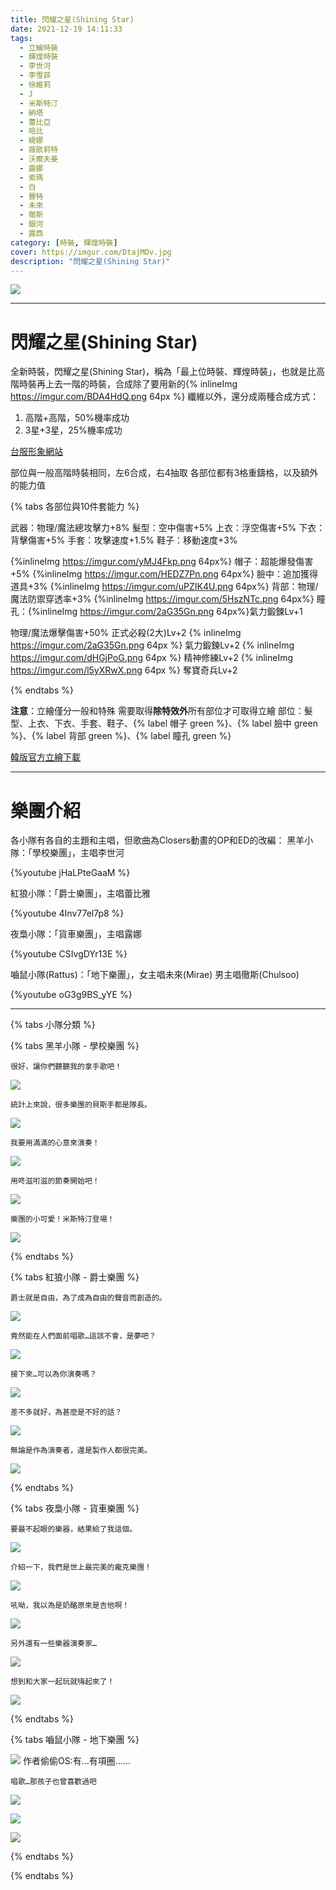 ```yaml
---
title: 閃耀之星(Shining Star)
date: 2021-12-19 14:11:33
tags:
  - 立繪時裝
  - 輝煌時裝
  - 李世河
  - 李雪菲
  - 徐維莉
  - J
  - 米斯特汀
  - 納塔
  - 蕾比亞
  - 哈比
  - 緹娜
  - 薇歐莉特
  - 沃爾夫姜
  - 露娜
  - 索瑪
  - 白
  - 賽特
  - 未來
  - 徹斯
  - 銀河
  - 露西
category: [時裝, 輝煌時裝]
cover: https://imgur.com/DtajMDv.jpg
description: "閃耀之星(Shining Star)"
---
```

		
![](https://imgur.com/DtajMDv.jpg)
		    
---
# 閃耀之星(Shining Star)

全新時裝，閃耀之星(Shining Star)，稱為「最上位時裝、輝煌時裝」，也就是比高階時裝再上去一階的時裝，合成除了要用新的{% inlineImg https://imgur.com/BDA4HdQ.png 64px %} 纖維以外，還分成兩種合成方式：
            
1. 高階+高階，50%機率成功
2. 3星+3星，25%機率成功

[台服形象網站](https://landing.mangot5.com/template/closers/event/200813_shining/index.html)

部位與一般高階時裝相同，左6合成，右4抽取
各部位都有3格重鑄格，以及額外的能力值

{% tabs 各部位與10件套能力 %}
<!-- tab 左六基礎素質-->
武器：物理/魔法總攻擊力+8%
髮型：空中傷害+5%
上衣：浮空傷害+5%
下衣：背擊傷害+5%
手套：攻擊速度+1.5%
鞋子：移動速度+3%
<!-- endtab -->

<!-- tab 右四基礎素質-->
{%inlineImg https://imgur.com/yMJ4Fkp.png 64px%} 帽子：超能爆發傷害+5%
{%inlineImg https://imgur.com/HEDZ7Pn.png 64px%} 臉中：追加獲得道具+3%
{%inlineImg https://imgur.com/uPZIK4U.png 64px%} 背部：物理/魔法防禦穿透率+3%
{%inlineImg https://imgur.com/5HszNTc.png 64px%} 瞳孔：{%inlineImg https://imgur.com/2aG35Gn.png 64px%}氣力鍛鍊Lv+1
<!-- endtab -->

<!-- tab 10件套裝效果-->
物理/魔法爆擊傷害+50%
正式必殺(2大)Lv+2
{% inlineImg https://imgur.com/2aG35Gn.png 64px %} 氣力鍛鍊Lv+2
{% inlineImg https://imgur.com/dHGjPoG.png 64px %} 精神修練Lv+2
{% inlineImg https://imgur.com/l5yXRwX.png 64px %} 奪寶奇兵Lv+2
<!-- endtab -->

{% endtabs %}

		
**注意**：立繪僅分一般和特殊
需要取得**除特效外**所有部位才可取得立繪
部位：髮型、上衣、下衣、手套、鞋子、{% label 帽子 green %}、{% label 臉中 green %}、{% label 背部 green %}、{% label 瞳孔 green %}
		

[韓版官方立繪下載](https://closers.vod.nexoncdn.co.kr/site/fansitekit/Closers_FansiteKit_Shining_Star_210209_obuaq.zip)

---

# 樂團介紹
各小隊有各自的主題和主唱，但歌曲為Closers動畫的OP和ED的改編：
黑羊小隊：「學校樂團」，主唱李世河 

{%youtube jHaLPteGaaM %}

紅狼小隊：「爵士樂團」，主唱蕾比雅 

{%youtube 4Inv77el7p8 %}

夜梟小隊：「貨車樂團」，主唱露娜 

{%youtube CSIvgDYr13E %}

嚙鼠小隊(Rattus)：「地下樂團」，女主唱未來(Mirae) 男主唱徹斯(Chulsoo)

{%youtube oG3g9BS_yYE %}


---
{% tabs 小隊分類 %}

<!-- tab 黑羊小隊 - 學校樂團-->
{% tabs 黑羊小隊 - 學校樂團 %}
<!-- tab 主唱：李世河(Seha)-->
	很好，讓你們聽聽我的拿手歌吧！
![](https://imgur.com/ybRc3gF.jpg)
<!-- endtab -->
<!-- tab 貝斯手：李雪菲(Seulbi)-->
	統計上來說，很多樂團的貝斯手都是隊長。
![](https://imgur.com/7zrSDrD.jpg)
<!-- endtab -->
<!-- tab 吉他手：徐維莉(Yuri)-->
	我要用滿滿的心意來演奏！
![](https://imgur.com/V3Ndo9D.jpg)
<!-- endtab -->
<!-- tab 鼓手：J-->
	用咚滋咑滋的節奏開始吧！
![](https://imgur.com/sUru6bU.jpg)
<!-- endtab -->
<!-- tab 鍵盤手：米斯特汀(Tein)-->
	樂團的小可愛！米斯特汀登場！
![](https://imgur.com/gGYAPXP.jpg)
<!-- endtab -->
{% endtabs %}
<!-- endtab -->

<!-- tab 紅狼小隊 - 爵士樂團-->
{% tabs 紅狼小隊 - 爵士樂團 %}
<!-- tab 鍵盤手：納塔(Nata)-->
	爵士就是自由，為了成為自由的聲音而創造的。
![](https://imgur.com/JVj8HT1.jpg)
<!-- endtab -->
<!-- tab 蕾比雅(Levia)-->
	竟然能在人們面前唱歌…這該不會，是夢吧？
![](https://imgur.com/F1OLnZ3.jpg)
<!-- endtab -->
<!-- tab 哈比(Harpy)-->
	接下來…可以為你演奏嗎？
![](https://imgur.com/uHFvjbu.jpg)
<!-- endtab -->
<!-- tab 緹娜(Tina)-->
	差不多就好，為甚麼是不好的話？
![](https://imgur.com/uadHAzR.jpg)
<!-- endtab -->
<!-- tab 薇歐莉特(Violet)-->
	無論是作為演奏者，還是製作人都很完美。
![](https://imgur.com/eH9XnM2.jpg)
<!-- endtab -->
{% endtabs %}
<!-- endtab -->

<!-- tab 夜梟小隊 - 貨車樂團-->
{% tabs 夜梟小隊 - 貨車樂團 %}
<!-- tab 沃爾夫姜(Wolfgang)-->
	要最不起眼的樂器，結果給了我這個。
![](https://imgur.com/FsDAGM0.jpg)
<!-- endtab -->
<!-- tab 主唱：露娜(Luna)-->
	介紹一下，我們是世上最完美的龐克樂團！
![](https://imgur.com/v3N7ma6.jpg)
<!-- endtab -->
<!-- tab 吉他手：索瑪(Soma)-->
	吼呦，我以為是奶酪原來是吉他啊！
![](https://imgur.com/nXFivZj.jpg)
<!-- endtab -->
<!-- tab 鍵盤手：白(Bai)-->
	另外還有一些樂器演奏家…
![](https://imgur.com/RIBqL3m.jpg)
<!-- endtab -->
<!-- tab 鼓手：賽特(Seth)-->
	想到和大家一起玩就嗨起來了！
![](https://imgur.com/ZE9BsOr.jpg)
<!-- endtab -->
{% endtabs %}
<!-- endtab -->

<!-- tab 嚙鼠小隊 - 地下樂團-->
{% tabs 嚙鼠小隊 - 地下樂團 %}
<!-- tab 男主唱：徹斯(Chulsoo)-->

![](https://imgur.com/a6ZnzE8.jpg)
作者偷偷OS:有...有項圈......
<!-- endtab -->
<!-- tab 女主唱：未來(Mirae)-->
	唱歌…那孩子也曾喜歡過吧
![](https://imgur.com/tz9P3fM.jpg)
<!-- endtab -->
<!-- tab 大提琴：銀河(Eunha)-->
![](https://imgur.com/EZM777j.jpg)
<!-- endtab -->
<!-- tab 鍵盤手：露西(Lucy)-->
![](https://imgur.com/CZiVXvX.jpg)
<!-- endtab -->
{% endtabs %}
<!-- endtab -->


{% endtabs %}
